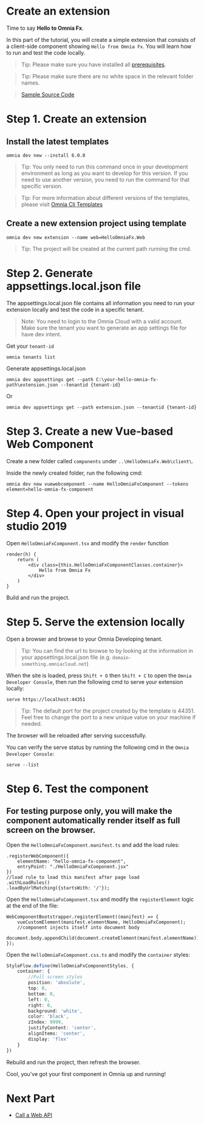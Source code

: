 # Create an extension

Time to say **Hello to Omnia Fx**.

In this part of the tutorial, you will create a simple extension that consists of a client-side component showing `Hello from Omnia Fx`. You will learn how to run and test the code locally.

>Tip: Please make sure you have installed all [prerequisites](../../prerequisites#prerequisites).

>Tip: Please make sure there are no white space in the relevant folder names. 

>[Sample Source Code](../../../../src/tutorials/first-extension/create-extension)

# Step 1. Create an extension

## Install the latest templates

```
omnia dev new --install 6.0.0
```

>Tip: You only need to run this command once in your development environment as long as you want to develop for this version. If you need to use another version, you need to run the command for that specific version.

>Tip: For more information about different versions of the templates, please visit [Omnia Cli Templates](https://github.com/preciofishbone/omniaclitemplates)

## Create a new extension project using template

```
omnia dev new extension --name web=HelloOmniaFx.Web
```

>Tip: The project will be created at the current path running the cmd.

# Step 2. Generate appsettings.local.json file

The appsettings.local.json file contains all information you need to run your extension locally and test the code in a specific tenant.

>Note: You need to login to the Omnia Cloud with a valid account. Make sure the tenant you want to generate an app settings file for have dev intent.

Get your `tenant-id`

```
omnia tenants list
```

Generate appsettings.local.json

```
omnia dev appsettings get --path C:\your-hello-omnia-fx-path\extension.json --tenantid {tenant-id}
```

Or

```
omnia dev appsettings get --path extension.json --tenantid {tenant-id}
```

# Step 3. Create a new Vue-based Web Component

Create a new folder called `components` under `..\HelloOmniaFx.Web\client\`.

Inside the newly created folder, run the following cmd:

```
omnia dev new vuewebcomponent --name HelloOmniaFxComponent --tokens element=hello-omnia-fx-component
```

# Step 4. Open your project in visual studio 2019

Open `HelloOmniaFxComponent.tsx` and modify the `render` function 

```tsx
render(h) {
    return (
        <div class={this.HelloOmniaFxComponentClasses.container}>
            Hello from Omnia Fx
        </div>
    )
}
```

Build and run the project. 

# Step 5. Serve the extension locally 

Open a browser and browse to your Omnia Developing tenant.

>Tip: You can find the url to browse to by looking at the information in your appsettings.local.json file (e.g. `domain-something.omniacloud.net`)

When the site is loaded, press `Shift + O` then `Shift + C` to open the `Omnia Developer Console`, then run the following cmd to serve your extension locally:

```
serve https://localhost:44351
```

>Tip: The default port for the project created by the template is 44351. Feel free to change the port to a new unique value on your machine if needed.

The browser will be reloaded after serving successfully.

You can verify the serve status by running the following cmd in the `Omnia Developer Console`:

```
serve --list
```

# Step 6. Test the component

## For testing purpose only, you will make the component automatically render itself as full screen on the browser.


Open the `HelloOmniaFxComponent.manifest.ts` and add the load rules:

```tsx
.registerWebComponent({
    elementName: "hello-omnia-fx-component",
    entryPoint: "./HelloOmniaFxComponent.jsx"
})
//load rule to load this manifest after page load
.withLoadRules()
.loadByUrlMatching({startsWith: '/'});
```

Open the `HelloOmniaFxComponent.tsx` and modify the `registerElement` logic at the end of the file:

```tsx
WebComponentBootstrapper.registerElement((manifest) => {
    vueCustomElement(manifest.elementName, HelloOmniaFxComponent);
    //component injects itself into document body
    document.body.appendChild(document.createElement(manifest.elementName));
});
```

Open the `HelloOmniaFxComponent.css.ts` and modify the `container` styles:

```ts
StyleFlow.define(HelloOmniaFxComponentStyles, {
    container: {
        //Full screen styles
        position: 'absolute',
        top: 0,
        bottom: 0,
        left: 0,
        right: 0,
        background: 'white',
        color: 'black',
        zIndex: 9999,
        justifyContent: 'center',
        alignItems: 'center',
        display: 'flex'
    }
})
```

Rebuild and run the project, then refresh the browser.

Cool, you've got your first component in Omnia up and running!

# Next Part
-   [Call a Web API](../call-web-api#call-a-web-api)
